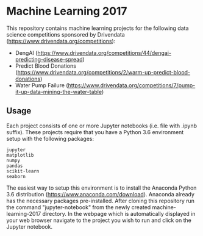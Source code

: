 # Machine Learning 2017

This repository contains machine learning projects for the following data science competitions sponsored by Drivendata (https://www.drivendata.org/competitions):

* DengAI (https://www.drivendata.org/competitions/44/dengai-predicting-disease-spread)
* Predict Blood Donations (https://www.drivendata.org/competitions/2/warm-up-predict-blood-donations)
* Water Pump Failure (https://www.drivendata.org/competitions/7/pump-it-up-data-mining-the-water-table)

## Usage
Each project consists of one or more Jupyter notebooks (i.e. file with .ipynb suffix). These projects require that you have a Python 3.6 environment setup with the following packages:

	jupyter
	matplotlib
	numpy
	pandas
	scikit-learn
	seaborn

The easiest way to setup this environment is to install the Anaconda Python 3.6 distribution (https://www.anaconda.com/download). Anaconda already has the necessary packages pre-installed. After cloning this repository run the command "jupyter-notebook" from the newly created machine-learning-2017 directory. In the webpage which is automatically displayed in your web browser navigate to the project you wish to run and click on the Jupyter notebook.
